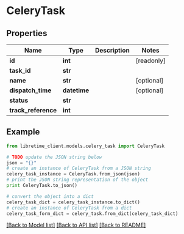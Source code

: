 # CeleryTask


## Properties

Name | Type | Description | Notes
------------ | ------------- | ------------- | -------------
**id** | **int** |  | [readonly] 
**task_id** | **str** |  | 
**name** | **str** |  | [optional] 
**dispatch_time** | **datetime** |  | [optional] 
**status** | **str** |  | 
**track_reference** | **int** |  | 

## Example

```python
from libretime_client.models.celery_task import CeleryTask

# TODO update the JSON string below
json = "{}"
# create an instance of CeleryTask from a JSON string
celery_task_instance = CeleryTask.from_json(json)
# print the JSON string representation of the object
print CeleryTask.to_json()

# convert the object into a dict
celery_task_dict = celery_task_instance.to_dict()
# create an instance of CeleryTask from a dict
celery_task_form_dict = celery_task.from_dict(celery_task_dict)
```
[[Back to Model list]](../README.md#documentation-for-models) [[Back to API list]](../README.md#documentation-for-api-endpoints) [[Back to README]](../README.md)



